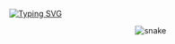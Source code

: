 <a href="https://git.io/typing-svg"><img src="https://readme-typing-svg.herokuapp.com?font=Fira+Code&size=40&pause=1000&center=true&vCenter=true&width=700&height=200&lines=Hi+there%2C+I'm+Maria;Computer+science+student" alt="Typing SVG" /></a>

<!-- GitHub Contribution Snake -->
<div align="center">
  <img src="https://raw.githubusercontent.com/iammariyas/iammariyas/main/dist/github-snake.svg" alt="snake" />
</div>
